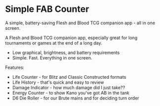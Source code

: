 # Simple FAB Counter

A simple, battery-saving Flesh and Blood TCG companion app - all in one screen.

A Flesh and Blood TCG companion app, especially great for long tournaments or games at the end of a long day. 

* Low graphical, brightness, and battery requirements
* Simple. Fast. Everything in one screen.

Features:
* Life Counter - for Blitz and Classic Constructed formats
* Life History - that's quick and easy to review
* Damage Indicator - how much damage did I just take??
* Energy Counter - to show Kano you've got AB in the tank
* D6 Die Roller - for our Brute mains and for deciding turn order